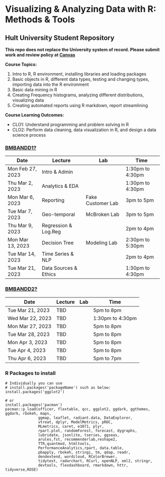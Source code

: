 # Visualizing & Analyzing Data with R: Methods & Tools
## Hult University Student Repository

**This repo does not replace the University system of record. Please submit work and review policy at [Canvas](https://mycourses.hult.edu/courses/3389826)**

**Course Topics:** 

1. Intro to R, R environment, installing libraries and loading packages
2. Basic objects in R, different data types, testing and changing types, importing data into the R environment
3. Basic data mining in R
4. Creating Frequency histograms, analyzing different distributions, visualizing data
5. Creating automated reports using R markdown, report streamlining 

**Course Learning Outcomes:**

* CLO1: Understand programming and problem solving in R 
* CLO2: Perform data cleaning, data visualization in R, and design a data science process

### [BMBANDD1?](https://mycourses.hult.edu/courses/3389827/assignments/syllabus#calendar)

| Date             | Lecture              | Lab             | Time             |
|------------------|----------------------|-----------------|------------------|
| Mon Feb 27, 2023 | Intro & Admin        |                 | 1:30pm to 4:30pm |
| Thu Mar 2, 2023  | Analytics & EDA      |                 | 1:30pm to 4:30pm |
| Mon Mar 6, 2023  | Reporting            |Fake Customer Lab| 3pm to 5pm       |
| Tue Mar 7, 2023  | Geo-temporal         |McBroken Lab     | 3pm to 5pm       |
| Thu Mar 9, 2023  | Regression & Log.Reg |                 | 2pm to 4pm       |
| Mon Mar 13, 2023 | Decision Tree        |Modeling Lab     | 2:30pm to 5:30pm |
| Tue Mar 14, 2023 | Time Series & NLP    |                 | 2pm to 4pm       |
| Tue Mar 21, 2023 | Data Sources & Ethics|                 | 1:30pm to 4:30pm |

### [BMBANDD2?](https://mycourses.hult.edu/courses/3389826/assignments/syllabus#calendar)

| Date             | Lecture   | Lab  | Time             |
|------------------|-----------|------|------------------|
| Tue Mar 21, 2023 | TBD       |      | 5pm to 8pm       |
| Wed Mar 22, 2023 | TBD       |      | 1:30pm to 4:30pm |
| Mon Mar 27, 2023 | TBD       |      | 5pm to 8pm       |
| Tue Mar 28, 2023 | TBD       |      | 5pm to 8pm       |
| Mon Apr 3, 2023  | TBD       |      | 5pm to 8pm       |
| Tue Apr 4, 2023  | TBD       |      | 5pm to 8pm       |
| Thu Apr 6, 2023  | TBD       |      | 5pm to 7pm       |

### R Packages to install
```
# Individually you can use 
# install.packages('packageName') such as below:
install.packages('ggplot2')

# or 
install.packages('pacman')
pacman::p_load(officer, flextable, qcc, ggplot2, ggdark, ggthemes, ggdark, rbokeh, maps, 
               ggmap, leaflet, radiant.data, DataExplorer,
               vtreat, dplyr, ModelMetrics, pROC,
               MLmetrics, caret, e1071, plyr, 
               rpart.plot, randomForest, forecast, dygraphs,
               lubridate, jsonlite, tseries, ggseas,
               arules,fst, recommenderlab,reshape2,
               TTR,quantmod, htmltools,
               PerformanceAnalytics,rpart, data.table,
               pbapply, rbokeh, stringi, tm, qdap, readr,
               dendextend, wordcloud, RColorBrewer,
               tidytext, radarchart, RCurl, openNLP, xml2, stringr,
               devtools, flexdashboard, rmarkdown, httr, tidyverse,ROSE)

```
